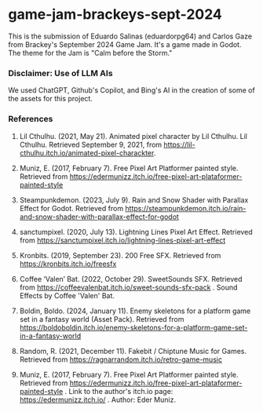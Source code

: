 # game-jam-brackeys-sept-2024
This is the submission of Eduardo Salinas (eduardorpg64) and Carlos Gaze from Brackey's September 2024 Game Jam. It's a game made in Godot. The theme for the Jam is "Calm before the Storm." 

### Disclaimer: Use of LLM AIs

We used ChatGPT, Github's Copilot, and Bing's AI in the creation of some of the assets for this project.

### References

1) Lil Cthulhu. (2021, May 21). Animated pixel character by Lil Cthulhu. Lil Cthulhu. Retrieved September 9, 2021, from https://lil-cthulhu.itch.io/animated-pixel-charackter.

2)  Muniz, E. (2017, February 7). Free Pixel Art Platformer painted style. Retrieved from https://edermunizz.itch.io/free-pixel-art-plataformer-painted-style 

3) Steampunkdemon. (2023, July 9). Rain and Snow Shader with Parallax Effect for Godot. Retrieved from https://steampunkdemon.itch.io/rain-and-snow-shader-with-parallax-effect-for-godot

4) sanctumpixel. (2020, July 13). Lightning Lines Pixel Art Effect. Retrieved from https://sanctumpixel.itch.io/lightning-lines-pixel-art-effect

5) Kronbits. (2019, September 23). 200 Free SFX. Retrieved from https://kronbits.itch.io/freesfx

6) Coffee ‘Valen’ Bat. (2022, October 29). SweetSounds SFX. Retrieved from https://coffeevalenbat.itch.io/sweet-sounds-sfx-pack . Sound Effects by Coffee 'Valen' Bat. 

7) Boldin, Boldo. (2024, January 11). Enemy skeletons for a platform game set in a fantasy world (Asset Pack). Retrieved from https://boldoboldin.itch.io/enemy-skeletons-for-a-platform-game-set-in-a-fantasy-world 

8) Random, R. (2021, December 11). Fakebit / Chiptune Music for Games. Retrieved from https://ragnarrandom.itch.io/retro-game-music

9) Muniz, E. (2017, February 7). Free Pixel Art Platformer painted style. Retrieved from https://edermunizz.itch.io/free-pixel-art-plataformer-painted-style . Link to the author's itch.io page: https://edermunizz.itch.io/ . Author: Eder Muniz.
